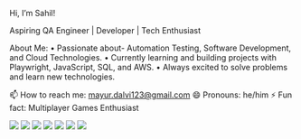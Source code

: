 Hi, I’m Sahil!

Aspiring QA Engineer | Developer | Tech Enthusiast


About Me:
•	Passionate about- Automation Testing, Software Development, and Cloud Technologies.
•	Currently learning and building projects with Playwright, JavaScript, SQL, and AWS.
•	Always excited to solve problems and learn new technologies.

📫 How to reach me: mayur.dalvi123@gmail.com
😄 Pronouns: he/him
⚡ Fun fact: Multiplayer Games Enthusiast

<p align="left">
  <img src="https://img.shields.io/badge/JavaScript-F7DF1E?logo=javascript&logoColor=black" />
  <img src="https://img.shields.io/badge/Playwright-2E2E2E?logo=playwright&logoColor=white" />
  <img src="https://img.shields.io/badge/Node.js-339933?logo=node.js&logoColor=white" />
  <img src="https://img.shields.io/badge/MySQL-4479A1?logo=mysql&logoColor=white" />
  <img src="https://img.shields.io/badge/AWS-232F3E?logo=amazonaws&logoColor=white" />
  <img src="https://img.shields.io/badge/HTML5-E34F26?logo=html5&logoColor=white" />
  <img src="https://img.shields.io/badge/CSS3-1572B6?logo=css3&logoColor=white" />
</p>
